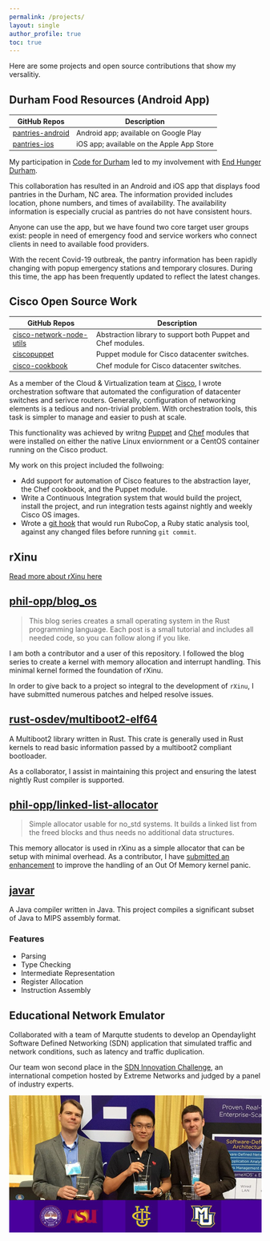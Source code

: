 ```yaml
---
permalink: /projects/
layout: single
author_profile: true
toc: true
---
```


Here are some projects and open source contributions that show my versalitiy.

## Durham Food Resources (Android App)

| GitHub Repos | Description |
|--------------|-------------|
| [pantries-android](https://github.com/end-hunger-durham/pantries-android) | Android app; available on Google Play |
| [pantries-ios](https://github.com/end-hunger-durham/pantries-ios) | iOS app; available on the Apple App Store |

My participation in [Code for Durham](https://codefordurham.com) led to my involvement with [End Hunger Durham](http://endhungerdurham.org).

This collaboration has resulted in an Android and iOS app that displays food pantries in the Durham, NC area. The information provided includes location, phone numbers, and times of availability. The availability information is especially crucial as pantries do not have consistent hours.

Anyone can use the app, but we have found two core target user groups exist: people in need of emergency food and service workers who connect clients in need to available food providers.

With the recent Covid-19 outbreak, the pantry information has been rapidly changing with popup emergency stations and temporary closures. During this time, the app has been frequently updated to reflect the latest changes.

## Cisco Open Source Work

| GitHub Repos | Description |
|-------------------|-------------|
| [cisco-network-node-utils](https://github.com/cisco/cisco-network-node-utils) | Abstraction library to support both Puppet and Chef modules. |
| [ciscopuppet](https://github.com/cisco/cisco-network-puppet-module) | Puppet module for Cisco datacenter switches. |
| [cisco-cookbook](https://github.com/cisco/cisco-network-chef-cookbook) | Chef module for Cisco datacenter switches. |

As a member of the Cloud & Virtualization team at [Cisco](https://www.cisco.com/), I wrote orchestration software that automated the configuration of datacenter switches and serivce routers.  Generally, configuration of networking elements is a tedious and non-trivial problem.  With orchestration tools, this task is simpler to manage and easier to push at scale.

This functionality was achieved by writng [Puppet](https://puppet.com/) and [Chef](https://www.chef.io/) modules that were installed on either the native Linux enviornment or a CentOS container running on the Cisco product.

My work on this project included the follwoing:

* Add support for automation of Cisco features to the abstraction layer, the Chef cookbook, and the Puppet module.
* Write a Continuous Integration system that would build the project, install the project, and run integration tests against nightly and weekly Cisco OS images.
* Wrote a [git hook](https://git-scm.com/book/en/v2/Customizing-Git-Git-Hooks) that would run RuboCop, a Ruby static analysis tool, against any changed files before running `git commit`.

## rXinu

[Read more about rXinu here](/rxinu/)

## [phil-opp/blog_os](https://github.com/phil-opp/blog_os)

>This blog series creates a small operating system in the Rust programming language. Each post is a small tutorial and includes all needed code, so you can follow along if you like.

I am both a contributor and a user of this repository.  I followed the blog series to create a kernel with memory allocation and interrupt handling. This minimal kernel formed the foundation of rXinu.

In order to give back to a project so integral to the development of `rXinu`, I have submitted numerous patches and helped resolve issues.

## [rust-osdev/multiboot2-elf64](https://github.com/rust-osdev/multiboot2-elf64)

A Multiboot2 library written in Rust.  This crate is generally used in Rust kernels to read basic information passed by a multiboot2 compliant bootloader.

As a collaborator, I assist in maintaining this project and ensuring the latest nightly Rust compiler is supported.

## [phil-opp/linked-list-allocator](https://github.com/phil-opp/linked-list-allocator)

>Simple allocator usable for no_std systems. It builds a linked list from the freed blocks and thus needs no additional data structures.

This memory allocator is used in rXinu as a simple allocator that can be setup with minimal overhead.  As a contributor, I have [submitted an enhancement](https://github.com/phil-opp/linked-list-allocator/pull/7) to improve the handling of an Out Of Memory kernel panic.

## [javar](https://github.com/robert-w-gries/javar)

A Java compiler written in Java. This project compiles a significant subset of Java to MIPS assembly format.

### Features
* Parsing
* Type Checking
* Intermediate Representation
* Register Allocation
* Instruction Assembly

## Educational Network Emulator

Collaborated with a team of Marqutte students to develop an Opendaylight Software Defined Networking (SDN) application that simulated traffic and network conditions, such as latency and traffic duplication.

Our team won second place in the [SDN Innovation Challenge](https://www.extremenetworks.com/solutions/sdn/sdn-innovation-challenge/), an international competion hosted by Extreme Networks and judged by a panel of industry experts.

![image](/assets/images/sdn_innovation_prize.jpg)
